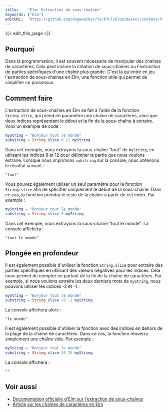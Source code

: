 ```yaml
---
title:    "Elm: Extraction de sous-chaînes"
keywords: ["Elm"]
editURL:  "https://github.com/dogweather/forkful/blob/master/content/fr/elm/extracting-substrings.md"
---
```


{{< edit_this_page >}}

## Pourquoi

Dans la programmation, il est souvent nécessaire de manipuler des chaînes de caractères. Cela peut inclure la création de sous-chaînes ou l'extraction de parties spécifiques d'une chaîne plus grande. C'est là qu'entre en jeu l'extraction de sous-chaînes en Elm, une fonction utile qui permet de simplifier ce processus.

## Comment faire

L'extraction de sous-chaînes en Elm se fait à l'aide de la fonction `String.slice`, qui prend en paramètre une chaîne de caractères, ainsi que deux indices représentant le début et la fin de la sous-chaîne à extraire. Voici un exemple de code :

```Elm
myString = "Bonjour tout le monde"
substring = String.slice 8 12 myString
```

Dans cet exemple, nous extrayons la sous-chaîne "tout" de `myString`, en utilisant les indices 8 et 12 pour délimiter la partie que nous voulons extraire. Lorsque nous imprimons `substring` sur la console, nous obtenons le résultat suivant :

```
"tout"
```

Vous pouvez également utiliser un seul paramètre pour la fonction `String.slice` afin de spécifier uniquement le début de la sous-chaîne. Dans ce cas, la fonction prendra le reste de la chaîne à partir de cet index. Par exemple :

```Elm
myString = "Bonjour tout le monde"
substring = String.slice 8 myString
```

Dans cet exemple, nous extrayons la sous-chaîne "tout le monde". La console affichera :

```
"tout le monde"
```

## Plongée en profondeur

Il est également possible d'utiliser la fonction `String.slice` pour extraire des parties spécifiques en utilisant des valeurs négatives pour les indices. Cela nous permet de compter en partant de la fin de la chaîne de caractères. Par exemple, si nous voulons extraire les deux derniers mots de `myString`, nous pouvons utiliser les indices -2 et -1 :

```Elm
myString = "Bonjour tout le monde"
substring = String.slice -6 -1 myString
```

La console affichera alors :

```
"le monde"
```

Il est également possible d'utiliser la fonction avec des indices en dehors de la plage de la chaîne de caractères. Dans ce cas, la fonction renverra simplement une chaîne vide. Par exemple :

```Elm
myString = "Bonjour tout le monde"
substring = String.slice 20 25 myString
```

La console affichera :

```
""
```

## Voir aussi

- [Documentation officielle d'Elm sur l'extraction de sous-chaînes](https://elm-lang.org/docs/string#slice)
- [Article sur les chaînes de caractères en Elm](https://www.brianthicks.com/post/2016/08/05/a-journey-through-the-bowels-of-brian-part-2-strings/)